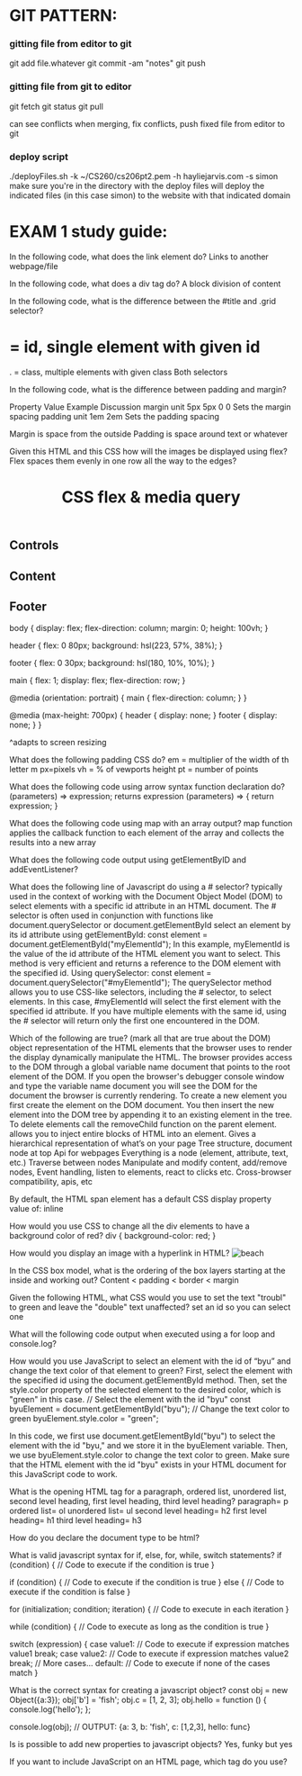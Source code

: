 # GIT PATTERN:
### gitting file from editor to git
git add file.whatever
git commit -am "notes"
git push

### gitting file from git to editor
git fetch
git status
git pull

can see conflicts when merging, fix conflicts, push fixed file from editor to git

### deploy script
./deployFiles.sh -k ~/CS260/cs206pt2.pem -h hayliejarvis.com -s simon
make sure you're in the directory with the deploy files
will deploy the indicated files (in this case simon) to the website with that indicated domain


# EXAM 1 study guide:
In the following code, what does the link element do?
Links to another webpage/file

In the following code,  what does a div tag do?
A block division of content

In the following code, what is the difference between the #title and .grid selector?
# = id, single element with given id
. = class, multiple elements with given class
Both selectors

In the following code, what is the difference between padding and margin?

Property Value Example      Discussion
margin   unit  5px 5px 0 0  Sets the margin spacing
padding  unit  1em 2em      Sets the padding spacing

Margin is space from the outside 
Padding is space around text or whatever

Given this HTML and this CSS how will the images be displayed using flex?
Flex spaces them evenly in one row all the way to the edges?
<body>
  <header>
    <h1>CSS flex &amp; media query</h1>
  </header>
  <main>
    <section>
      <h2>Controls</h2>
    </section>
    <section>
      <h2>Content</h2>
    </section>
  </main>
  <footer>
    <h2>Footer</h2>
  </footer>
</body>

body {
  display: flex;
  flex-direction: column;
  margin: 0;
  height: 100vh;
}

header {
  flex: 0 80px;
  background: hsl(223, 57%, 38%);
}

footer {
  flex: 0 30px;
  background: hsl(180, 10%, 10%);
}

main {
  flex: 1;
  display: flex;
  flex-direction: row;
}

@media (orientation: portrait) {
  main {
    flex-direction: column;
  }
}

@media (max-height: 700px) {
  header {
    display: none;
  }
  footer {
    display: none;
  }
}

^adapts to screen resizing

What does the following padding CSS do?
em = multiplier of the width of th letter m
px=pixels
vh = % of vewports height
pt = number of points

What does the following code using arrow syntax function declaration do?
(parameters) => expression; returns expression
(parameters) => {
return expression;
}

What does the following code using map with an array output?
map function applies the callback function to each element of the array and collects the results into a new array

What does the following code output using getElementByID and addEventListener?

What does the following line of Javascript do using a # selector?
typically used in the context of working with the Document Object Model (DOM) to select elements with a specific id attribute in an HTML document. The # selector is often used in conjunction with functions like document.querySelector or document.getElementById
select an element by its id attribute using getElementById:
const element = document.getElementById("myElementId");
In this example, myElementId is the value of the id attribute of the HTML element you want to select. This method is very efficient and returns a reference to the DOM element with the specified id.
Using querySelector:
const element = document.querySelector("#myElementId");
The querySelector method allows you to use CSS-like selectors, including the # selector, to select elements. In this case, #myElementId will select the first element with the specified id attribute.
If you have multiple elements with the same id, using the # selector will return only the first one encountered in the DOM.

Which of the following are true? (mark all that are true about the DOM)
object representation of the HTML elements that the browser uses to render the display
dynamically manipulate the HTML.
The browser provides access to the DOM through a global variable name document that points to the root element of the DOM. If you open the browser's debugger console window and type the variable name document you will see the DOM for the document the browser is currently rendering.
To create a new element you first create the element on the DOM document. You then insert the new element into the DOM tree by appending it to an existing element in the tree.
To delete elements call the removeChild function on the parent element.
allows you to inject entire blocks of HTML into an element.
Gives a hierarchical representation of what’s on your page
Tree structure, document node at top
Api for webpages
Everything is a node (element, attribute, text, etc.)
Traverse between nodes
Manipulate and modify content, add/remove nodes,
Event handling, listen to elements, react to clicks etc.
Cross-browser compatibility, apis, etc

By default, the HTML span element has a default CSS display property value of: 
inline

How would you use CSS to change all the div elements to have a background color of red?
div { background-color: red; }

How would you display an image with a hyperlink in HTML?
<img alt="beach" src="https://images.pexels.com/photos/21787/pexels-photo.jpg?w=600&h=300" />

In the CSS box model, what is the ordering of the box layers starting at the inside and working out?
Content < padding < border < margin

Given the following HTML, what CSS would you use to set the text "troubl" to green and leave the "double" text unaffected?
set an id so you can select one

What will the following code output when executed using a for loop and console.log?

How would you use JavaScript to select an element with the id of “byu” and change the text color of that element to green?
First, select the element with the specified id using the document.getElementById method.
Then, set the style.color property of the selected element to the desired color, which is "green" in this case.
// Select the element with the id "byu"
const byuElement = document.getElementById("byu");
// Change the text color to green
byuElement.style.color = "green";

In this code, we first use document.getElementById("byu") to select the element with the id "byu," and we store it in the byuElement variable. Then, we use byuElement.style.color to change the text color to green.
Make sure that the HTML element with the id "byu" exists in your HTML document for this JavaScript code to work.


What is the opening HTML tag for a paragraph, ordered list, unordered list, second level heading, first level heading, third level heading?
paragraph= p
ordered list= ol
unordered list= ul
second level heading= h2
first level heading= h1
third level heading= h3

How do you declare the document type to be html?
<!DOCTYPE html>

What is valid javascript syntax for if, else, for, while, switch statements?
if (condition) { // Code to execute if the condition is true }

if (condition) { // Code to execute if the condition is true } else { // Code to execute if the condition is false }

for (initialization; condition; iteration) { // Code to execute in each iteration }

while (condition) { // Code to execute as long as the condition is true }

switch (expression) { case value1: 
// Code to execute if expression matches value1 
break; 
case value2: 
// Code to execute if expression matches value2 
break; 
// More cases... 
default: 
// Code to execute if none of the cases match }

What is the correct syntax for creating a javascript object?
const obj = new Object({a:3});
obj['b'] = 'fish';
obj.c = [1, 2, 3];
obj.hello = function () {
  console.log('hello');
};

console.log(obj);
// OUTPUT: {a: 3, b: 'fish', c: [1,2,3], hello: func}


Is is possible to add new properties to javascript objects?
Yes, funky but yes

If you want to include JavaScript on an HTML page, which tag do you use?
<script>

Given the following HTML, what JavaScript could you use to set the text "animal" to "crow" and leave the "fish" text unaffected?
Know how to get a particular tag in the DOM and change it

Which of the following correctly describes JSON?
JSON provides a simple, and yet effective way, to share and store data. By design JSON is easily convertible to, and from, JavaScript objects. This make it a very convenient data format when working with web technologies. Because of its simplicity, standardization, and compatibility with JavaScript, JSON has become one of the world's most popular data formats.

What does the console command chmod, pwd, cd, ls, vim, nano, mkdir, mv, rm, man, ssh, ps, wget, sudo  do?
chmod= change the permissions (read, write, execute) of files
pwd= print working directory
cd= change directory
ls= list files in current directory
vim= command line text editor, advanced
nano= text editor, beginner friendly
mkdir= make directory
mv= move (or rename) files/directories
rm= remove files/directories
man= access manual pages/documentation for commands
ssh= establish a secure shell connection to a remote server or computer. It allows you to log in remotely and execute commands on the remote machine
ps= list the currently running processes on your system. It provides information about the processes, their process IDs (PIDs), and resource usage
wget= download files from the internet. You can specify a URL, and "wget" will retrieve the file and save it to your local system
sudo= execute commands with superuser or administrative privileges. It's often used for system maintenance and configuration tasks

Which of the following console command creates a remote shell session?
ssh

Which of the following is true when the -la parameter is specified for the ls console command?
Long list for all files (l = long, a = all)
see a detailed list that includes all files and directories in the current directory, including hidden ones, along with additional information like permissions and ownership

Which of the following is true for the domain name banana.fruit.bozo.click, which is the top level domain, which is a subdomain, which is a root domain?
Bozo.click = root domain, others are subdomains
Top level = click

Is a web certificate is necessary to use HTTPS.
Yes
Know how to make connection with secure shell, public keys and private keys, encryptions, review that whole process
Yes, a web certificate, specifically an SSL/TLS certificate, is necessary to use HTTPS (Hypertext Transfer Protocol Secure) on a website. HTTPS is the secure version of HTTP, and it provides data encryption and authentication to ensure the confidentiality and integrity of data exchanged between a web server and a user's web browser.
An SSL/TLS certificate is essential for the following reasons:
Data Encryption: An SSL/TLS certificate encrypts the data transferred between a web server and a user's browser. This encryption prevents unauthorized parties from intercepting and reading the data, ensuring the privacy and security of sensitive information, such as login credentials, credit card numbers, and personal data.
Authentication: SSL/TLS certificates are issued by trusted Certificate Authorities (CAs). When a user's browser connects to a website with a valid SSL/TLS certificate, it verifies the identity of the website to ensure that it is the legitimate owner of the domain. This authentication helps protect users from phishing and man-in-the-middle attacks.
Search Engine Ranking: Many search engines, including Google, favor websites that use HTTPS and give them higher search rankings. Having an SSL/TLS certificate can improve your website's visibility in search results.
Browser Compatibility: Modern web browsers require HTTPS for certain features, such as geolocation and access to device hardware like cameras and microphones. Without HTTPS, your website may not work correctly in these browsers.
To enable HTTPS on your website, you need to obtain an SSL/TLS certificate from a trusted CA or through your hosting provider, install it on your web server, and configure your server to use HTTPS. Many web hosting providers offer easy integration with SSL/TLS certificates, and some even provide free certificates through services like Let's Encrypt. This ensures that your website can securely deliver content and build trust with your users.


Can a DNS A record can point to an IP address or another A record.
Points to ip address, not another A
Route 53 aws interface, possible things to put into domains

Port 443, 80, 22 is reserved for which protocol?
443 = https
80 = http
22 = ssh

What will the following code using Promises output when executed?
pending - Currently running asynchronously
fulfilled - Completed successfully
rejected - Failed to complete

